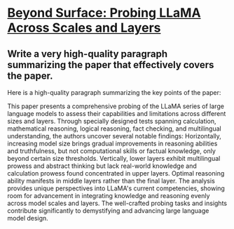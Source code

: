 # [Beyond Surface: Probing LLaMA Across Scales and Layers](https://arxiv.org/abs/2312.04333)

## Write a very high-quality paragraph summarizing the paper that effectively covers the paper.

 Here is a high-quality paragraph summarizing the key points of the paper:

This paper presents a comprehensive probing of the LLaMA series of large language models to assess their capabilities and limitations across different sizes and layers. Through specially designed tests spanning calculation, mathematical reasoning, logical reasoning, fact checking, and multilingual understanding, the authors uncover several notable findings: Horizontally, increasing model size brings gradual improvements in reasoning abilities and truthfulness, but not computational skills or factual knowledge, only beyond certain size thresholds. Vertically, lower layers exhibit multilingual prowess and abstract thinking but lack real-world knowledge and calculation prowess found concentrated in upper layers. Optimal reasoning ability manifests in middle layers rather than the final layer. The analysis provides unique perspectives into LLaMA's current competencies, showing room for advancement in integrating knowledge and reasoning evenly across model scales and layers. The well-crafted probing tasks and insights contribute significantly to demystifying and advancing large language model design.
